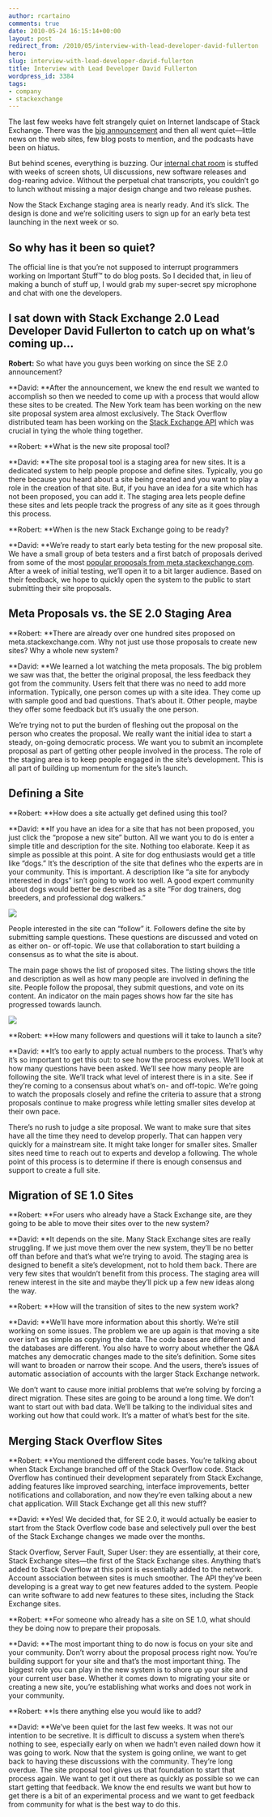 ```yaml
---
author: rcartaino
comments: true
date: 2010-05-24 16:15:14+00:00
layout: post
redirect_from: /2010/05/interview-with-lead-developer-david-fullerton
hero: 
slug: interview-with-lead-developer-david-fullerton
title: Interview with Lead Developer David Fullerton
wordpress_id: 3384
tags:
- company
- stackexchange
---
```


The last few weeks have felt strangely quiet on  Internet landscape of Stack Exchange. There was the [big announcement](http://blog.stackexchange.com/post/518474918/stack-exchange-2-0) and then all went  quiet—little news on the web sites, few blog posts to mention, and the podcasts have been  on hiatus.

But behind scenes, everything is buzzing. Our [internal chat  room](http://blog.stackoverflow.com/2010/04/do-trilogy-sites-need-a-third-place/) is stuffed with weeks of screen shots, UI discussions, new software releases and dog-rearing advice. Without the perpetual chat transcripts, you couldn’t go to lunch without missing a major design  change and two release pushes.

Now the Stack Exchange staging area is nearly  ready. And it’s slick. The design is done and we’re soliciting users to sign up for  an early beta test launching in the next week or so.


## So why has it been so quiet?


The official line is that you’re not supposed to  interrupt programmers working on Important Stuff™ to do blog posts. So I decided  that, in lieu of making a bunch of stuff up, I would grab my super-secret spy  microphone and chat with one the developers.


## I sat down with Stack Exchange 2.0 Lead Developer David Fullerton to  catch up on what’s coming up…


**Robert:** So what have you guys been working  on since the SE 2.0 announcement?

**David: **After the announcement, we knew the  end result we wanted to accomplish so then we needed to come up with a process that  would allow these sites to be created. The New York team has been working on the new  site proposal system area almost exclusively. The Stack Overflow distributed team has  been working on the [Stack Exchange API](http://blog.stackoverflow.com/2010/05/stack-exchange-api-public-beta-starts/) which was crucial in tying the whole thing together.

**Robert: **What is the new site proposal tool?

**David: **The site proposal tool is a staging  area for new sites. It is a dedicated system to help people propose and define  sites. Typically, you go there because you heard about a site being created and you want  to play a role in the creation of that site. But, if you have an idea for a site  which has not been proposed, you can add it. The staging area lets people define  these sites and lets people track the progress of any site as it goes through this  process.

**Robert: **When is the new Stack Exchange going  to be ready?

**David: **We’re ready to start early beta  testing for the new proposal site. We have a small group of beta testers and a first  batch of proposals derived from some of the most [popular  proposals from meta.stackexchange.com](http://meta.stackexchange.com/questions/tagged?tagnames=site-proposal&page=1&sort=votes&pagesize=15). After a week of initial testing, we’ll open  it to a bit larger audience. Based on their feedback, we hope to quickly open  the system to the public to start submitting their site proposals.


## Meta Proposals vs. the SE 2.0 Staging Area


**Robert: **There are already over one hundred  sites proposed on meta.stackexchange.com. Why not just use those proposals to create  new sites? Why a whole new system?

**David: **We learned a lot watching the meta  proposals. The big problem we saw was that, the better the original proposal, the less feedback they got from the community. Users felt that there was no need  to add more information. Typically, one person comes up with a site idea. They  come up with sample good and bad questions. That’s about it. Other people, maybe  they offer some feedback but it’s usually the one person.

We’re trying not to put the burden of fleshing out  the proposal on the person who creates the proposal.  We really want the  initial idea to start a steady, on-going democratic process. We want you to  submit an incomplete proposal as part of getting other people involved in the  process. The role of the staging area is to keep people engaged in the site’s development. This is all part of building up momentum for the site’s  launch.


## Defining a Site


**Robert: **How does a site actually get defined  using this tool?

**David: **If you have an idea for a site that  has not been proposed, you just click the “propose a new site” button. All we want you to do is enter a simple title and description for the site.  Nothing too elaborate. Keep it as simple as possible at this point. A site for  dog enthusiasts would get a title like “dogs.” It’s the description of the site that defines who the experts are in your community. This is  important. A description like “a site for anybody interested in dogs” isn’t going to work too well.  A good expert community about dogs would better  be described as a site “For dog trainers, dog breeders, and professional dog walkers.”

**![](/wp-content/uploads/proposal.png)**

People interested in the site can “follow” it.  Followers define the site by submitting sample questions. These questions are  discussed and voted on as either on- or off-topic. We use that collaboration to  start building a consensus as to what the site is about.

The main page shows the list of proposed sites. The  listing shows the title and description as well as how many people are involved  in defining the site. People follow the proposal, they submit questions,  and vote on its content. An indicator on the main pages shows how far the site  has progressed towards launch.

![](/wp-content/uploads/proposal-progress.png)

**Robert: **How many followers and questions  will it take to launch a site?

**David: **It’s too early to apply actual  numbers to the process. That’s why it’s so important to get this out: to see how the  process evolves. We’ll look at how many questions have been asked. We’ll see how  many people are following the site. We’ll track what level of interest there  is in a site. See if they’re coming to a consensus about what’s on- and  off-topic. We’re going to watch the proposals closely and refine the criteria to  assure that a strong proposals continue to make progress while letting smaller  sites develop at their own pace.

There’s no rush to judge a site proposal. We want  to make sure that sites have all the time they need to develop properly. That  can happen very quickly for a mainstream site. It might take longer for  smaller sites. Smaller sites need time to reach out to experts and develop a  following. The whole point of this process is to determine if there is enough  consensus and support to create a full site.


## Migration of SE 1.0 Sites


**Robert: **For users who already have a Stack  Exchange site, are they going to be able to move their sites over to the new  system?

**David: **It depends on the site. Many Stack  Exchange sites are really struggling. If we just move them over the new system,  they’ll be no better off than before and that’s what we’re trying to avoid. The  staging area is designed to benefit a site’s development, not to hold them back.  There are very few sites that wouldn’t benefit from this process. The staging  area will renew interest in the site and maybe they’ll pick up a few new  ideas along the way.

**Robert: **How will the transition of sites to  the new system work?

**David: **We’ll have more information about  this shortly. We’re still working on some issues. The problem we are up again  is that moving a site over isn’t as simple as copying the data. The code  bases are different and the databases are different. You also have to worry about  whether the Q&A matches any democratic changes made to the site’s  definition. Some sites will want to broaden or narrow their scope. And the users, there’s  issues of automatic association of accounts with the larger Stack Exchange  network.

We don’t want to cause more initial problems that  we’re solving by forcing a direct migration. These sites are going to be  around a long time. We don’t want to start out with bad data. We’ll be talking to  the individual sites and working out how that could work. It’s a matter of  what’s best for the site.


## Merging Stack Overflow Sites


**Robert: **You mentioned the different code  bases. You’re talking about when Stack Exchange branched off of the Stack Overflow  code. Stack Overflow has continued their development separately from Stack Exchange,  adding features like improved searching, interface improvements, better  notifications and collaboration, and now they’re even talking about a new chat  application. Will Stack Exchange get all this new stuff?

**David: **Yes! We decided that, for SE 2.0, it  would actually be easier to start from the Stack Overflow code base and  selectively pull over the best of the Stack Exchange changes we made over the  months.

Stack Overflow, Server Fault, Super User: they are essentially, at their core, Stack Exchange sites—the first of the Stack  Exchange sites. Anything that’s added to Stack Overflow at this point is  essentially added to the network. Account association between sites is much smoother. The  API they’ve been developing is a great way to get new features added to the  system. People can write software to add new features to these sites, including  the Stack Exchange sites.

**Robert: **For someone who already has a site  on SE 1.0, what should they be doing now to prepare their proposals.

**David: **The most important thing to do now is  focus on your site and your community.  Don’t worry about the proposal process  right now. You’re building support for your site and that’s the most important  thing. The biggest role you can play in the new system is to shore up your site  and your current user base. Whether it comes down to migrating your site or creating a new site, you’re establishing what works and does not work in  your community.

**Robert: **Is there anything else you would  like to add?

**David: **We’ve been quiet for the last few  weeks. It was not our intention to be secretive.  It is difficult to discuss a  system when there’s nothing to see, especially early on when we hadn’t even  nailed down how it was going to work. Now that the system is going online, we  want to get back to having these discussions with the community. They’re long  overdue. The site proposal tool gives us that foundation to start that process  again. We want to get it out there as quickly as possible so we can start getting  that feedback.  We know the end results we want but how to get there is a bit  of an experimental process and we want to get feedback from community for what  is the best way to do this.
